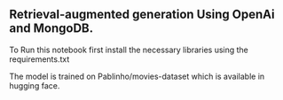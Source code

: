## Retrieval-augmented generation Using OpenAi and MongoDB.

To Run this notebook first install the necessary libraries using the requirements.txt 

The model is trained on Pablinho/movies-dataset which is available in hugging face.
